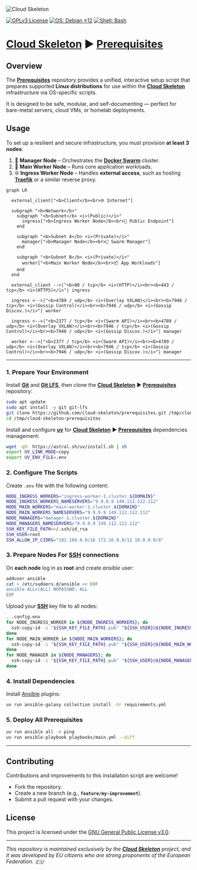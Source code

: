 ![Cloud Skeleton](./assets/logo.jpg)

[![GPLv3 License](https://img.shields.io/badge/License-GPLv3-blue.svg)](LICENSE) [![OS: Debian ≥12](https://img.shields.io/badge/OS-Debian_≥12-red)]() [![Shell: Bash](https://img.shields.io/badge/Shell-Bash-green)]()

# **[Cloud Skeleton][cloud-skeleton]** ► **[Prerequisites][prerequisites]**

## Overview

The **[Prerequisites][prerequisites]** repository provides a unified, interactive setup script that prepares supported **Linux distributions** for use within the **[Cloud Skeleton][cloud-skeleton]** infrastructure via OS-specific scripts.

It is designed to be safe, modular, and self-documenting — perfect for bare-metal servers, cloud VMs, or homelab deployments.

## Usage

To set up a resilient and secure infrastructure, you must provision **at least 3 nodes**:

1. 🧐 **Manager Node** – Orchestrates the **[Docker Swarm][docker-swarm]** cluster.  
2. 🧱 **Main Worker Node** – Runs core application workloads.  
3. 🌐 **Ingress Worker Node** – Handles **external access**, such as hosting **[Traefik][traefik]** or a similar reverse proxy.

```mermaid
graph LR

  external_client["<b>Client</b><br>🌐 Internet"]

  subgraph "<b>Network</b>"
    subgraph "<b>Subnet</b> <i>(Public)</i>"
      ingress["<b>Ingress Worker Node</b><br>🚪 Public Endpoint"]
    end

    subgraph "<b>Subnet A</b> <i>(Private)</i>"
      manager["<b>Manager Node</b><br>🧐 Swarm Manager"]
    end

    subgraph "<b>Subnet B</b> <i>(Private)</i>"
      worker["<b>Main Worker Node</b><br>📦 App Workloads"]
    end
  end

  external_client -->|"<b>80 / tcp</b> <i>(HTTP)</i><br><b>443 / tcp</b> <i>(HTTPS)</i>"| ingress

  ingress <-->|"<b>4789 / udp</b> <i>(Overlay VXLAN)</i><br><b>7946 / tcp</b> <i>(Gossip Control)</i><br><b>7946 / udp</b> <i>(Gossip Discov.)</i>"| worker

  ingress <-->|"<b>2377 / tcp</b> <i>(Swarm API)</i><br><b>4789 / udp</b> <i>(Overlay VXLAN)</i><br><b>7946 / tcp</b> <i>(Gossip Control)</i><br><b>7946 / udp</b> <i>(Gossip Discov.)</i>"| manager

  worker <-->|"<b>2377 / tcp</b> <i>(Swarm API)</i><br><b>4789 / udp</b> <i>(Overlay VXLAN)</i><br><b>7946 / tcp</b> <i>(Gossip Control)</i><br><b>7946 / udp</b> <i>(Gossip Discov.)</i>"| manager
```

---

### 1. **Prepare Your Environment**

Install **[Git][git]** and **[Git LFS][git-lfs]**, then clone the **[Cloud Skeleton][cloud-skeleton]** ► **[Prerequisites][prerequisites]** repository:

```sh
sudo apt update
sudo apt install -y git git-lfs
git clone https://github.com/cloud-skeleton/prerequisites.git /tmp/cloud-skeleton-prerequisites
cd /tmp/cloud-skeleton-prerequisites
```

Install and configure **[uv][uv]** for **[Cloud Skeleton][cloud-skeleton]** ► **[Prerequisites][prerequisites]** dependencies management:

```sh
wget -qO- https://astral.sh/uv/install.sh | sh
export UV_LINK_MODE=copy
export UV_ENV_FILE=.env
```

### 2. **Configure The Scripts**

Create `.env` file with the following content:

```sh
NODE_INGRESS_WORKERS="ingress-worker-1.cluster.${DOMAIN}"
NODE_INGRESS_WORKERS_NAMESERVERS="9.9.9.9 149.112.112.112"
NODE_MAIN_WORKERS="main-worker-1.cluster.${DOMAIN}"
NODE_MAIN_WORKERS_NAMESERVERS="9.9.9.9 149.112.112.112"
NODE_MANAGERS="manager-1.cluster.${DOMAIN}"
NODE_MANAGERS_NAMESERVERS="9.9.9.9 149.112.112.112"
SSH_KEY_FILE_PATH=~/.ssh/id_rsa
SSH_USER=root
SSH_ALLOW_IP_CIDRS="192.168.0.0/16 172.16.0.0/12 10.0.0.0/8"
```

### 3. **Prepare Nodes For [SSH][ssh] connections**

On **each node** log in as **root** and create *ansible* user:

```sh
adduser ansible
cat > /etc/sudoers.d/ansible << EOF
ansible ALL=(ALL) NOPASSWD: ALL
EOF
```

Upload your **[SSH][ssh]** key file to all nodes:

```sh
. .config.env
for NODE_INGRESS_WORKER in ${NODE_INGRESS_WORKERS}; do
  ssh-copy-id -i "${SSH_KEY_FILE_PATH}.pub" "${SSH_USER}@${NODE_INGRESS_WORKER}"
done
for NODE_MAIN_WORKER in ${NODE_MAIN_WORKERS}; do
  ssh-copy-id -i "${SSH_KEY_FILE_PATH}.pub" "${SSH_USER}@${NODE_MAIN_WORKER}"
done
for NODE_MANAGER in ${NODE_MANAGERS}; do
  ssh-copy-id -i "${SSH_KEY_FILE_PATH}.pub" "${SSH_USER}@${NODE_MANAGER}"
done
```

### 4. **Install Dependencies**

Install [Ansible][ansible] plugins:

```sh
uv run ansible-galaxy collection install -Ur requirements.yml
```

### 5. **Deploy All Prerequisites**

```sh
uv run ansible all -m ping
uv run ansible-playbook playbooks/main.yml --diff
```

<!-- On **each node**, log in as **root**, install **[Git][git]**, **[Git LFS][git-lfs]**, and **[Curl][curl]**, then clone the prerequisites repository:

```sh
apt update
apt install -y git git-lfs curl
git clone https://github.com/cloud-skeleton/prerequisites.git /tmp/cloud-skeleton-prerequisites
```

---

### 2. **Run the Installation Script**

Execute the `./install.sh` script as **root**:

```sh
cd /tmp/cloud-skeleton-prerequisites
./install.sh
```

The script will interactively prompt you for:

- **USER_NAME**: The new username to be created (or *blank* if using current user).
- **USER_PASSWORD**: The password for the new user.
- **SSH_ALLOW_IP_CIDRS**: Space-separated CIDRs (e.g., `10.0.0.0/8 172.16.0.0/12 192.168.0.0/16`) allowed to access **[SSH][ssh]** (used for firewall configuration).
- **IS_MANAGER**: `y/n` to determine whether the current instance should be configured as a **[Docker Swarm][docker-swarm]** cluster manager.
- **SWARM_CLUSTER_JOIN_TOKEN**: The cluster join token from an existing **[Docker Swarm][docker-swarm]** manager (or leave *blank* to initialize a new cluster).
- **SWARM_NODE_MANAGER_IP**: IP address of any available **[Docker Swarm][docker-swarm]** manager (for joining the cluster).
- **SWARM_NODE_IP_CIDRS**: Space-separated CIDRs of other **[Docker Swarm][docker-swarm]** nodes (used for internal firewall rules).

---

Once the inputs are provided, the script will:

- Configure system packages and security settings,  
- Create the user (if specified),  
- Apply necessary firewall rules,  
- Initialize or join the **[Docker Swarm][docker-swarm]** cluster,  
- And **automatically reboot** the system.

Repeat this process on each of your 3+ nodes to form a fully functional, production-grade cluster.

---

### 3. **Label Your Nodes**

After all nodes have joined the **[Docker Swarm][docker-swarm]** cluster, log in to your **manager node** and assign node roles using **[Docker][docker]** node labels.

> ⚠️ Be sure to replace the example hostnames below (`${DOCKER_SWARM_MANAGER}`, etc.) with the **actual hostnames of your nodes**. You can view them using `docker node ls`.

```sh
docker node update --label-add type=manager ${DOCKER_SWARM_MANAGER}
docker node update --label-add type=worker.main ${DOCKER_SWARM_WORKER_MAIN}
docker node update --label-add type=worker.ingress ${DOCKER_SWARM_WORKER_INGRESS}
```

These labels can then be used to control service placement via `placement.constraints` in your **[Docker][docker]** stack files.

---

### 4. **Configure Persistent Volume ([NFS][nfs]-based)**

To enable **shared, persistent storage** across your **[Docker Swarm][docker-swarm]** cluster, configure an **external [NFS][nfs] volume** that can be mounted by services on any node.

You must have an accessible **[NFS][nfs]** server (e.g., a NAS or dedicated data node) exporting a directory for use by the cluster.

> 🛠️ Don't have an **[NFS][nfs]** server?
>
> If you don’t yet have a persistent storage server, see the dedicated repository:  
> 👉 **[Cloud Skeleton][cloud-skeleton]** ► **[Data Storage][data-storage]**. It contains installation scripts and instructions for setting up a highly available **[NFS][nfs]** storage server that can be mounted from any node in your cluster.

#### 🟩 Example: Create a shared **[NFS][nfs]** volume

On any **[Docker Swarm][docker-swarm]** node, run the following (replacing the address and path with your setup):

```sh
docker volume create \
  --driver local \
  --opt type=nfs \
  --opt o=addr=${NFS_SERVER_IP},rw \
  --opt device=:/srv/data/cloud-skeleton \
  storage
```

This will create a volume named `storage` that services in your stack can mount like this:

```yaml
volumes:
  - storage:/data/my-service
```

And in the `volumes` section of your `docker-compose.yml` or `stack.yml`:

```yaml
volumes:
  storage:
    external: true
``` -->

---

## Contributing

Contributions and improvements to this installation script are welcome!  
- Fork the repository.  
- Create a new branch (e.g., **`feature/my-improvement`**).  
- Submit a pull request with your changes.

## License

This project is licensed under the [GNU General Public License v3.0](LICENSE).

---

*This repository is maintained exclusively by the **[Cloud Skeleton][cloud-skeleton]** project, and it was developed by EU citizens who are strong proponents of the European Federation. 🇪🇺*

<!-- Reference -->
[ansible]: https://docs.ansible.com/ansible/latest/getting_started/index.html
[cloud-skeleton]: https://github.com/cloud-skeleton/  
[curl]: https://everything.curl.dev/  
[data-storage]: https://github.com/cloud-skeleton/data-storage  
[docker]: https://docs.docker.com/get-started/  
[docker-compose]: https://docs.docker.com/compose/gettingstarted/  
[docker-swarm]: https://docs.docker.com/engine/swarm/  
[git]: https://git-scm.com/book/ms/v2/Getting-Started-First-Time-Git-Setup  
[git-lfs]: https://github.com/git-lfs/git-lfs/wiki/Tutorial  
[nfs]: https://www.techtarget.com/searchenterprisedesktop/definition/Network-File-System  
[prerequisites]: https://github.com/cloud-skeleton/prerequisites/  
[ssh]: https://www.openssh.com/manual.html  
[traefik]: https://doc.traefik.io/traefik/
[uv]: https://docs.astral.sh/uv/getting-started/
